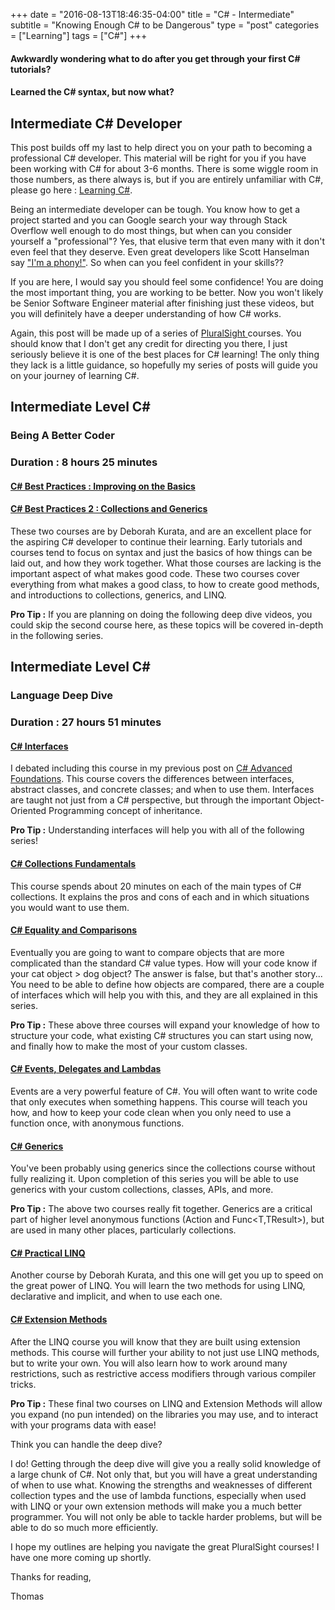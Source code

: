 +++
date = "2016-08-13T18:46:35-04:00"
title = "C# - Intermediate"
subtitle = "Knowing Enough C# to be Dangerous"
type = "post"
categories = ["Learning"]
tags = ["C#"]
+++

#### Awkwardly wondering what to do after you get through your first C# tutorials?
#### Learned the C# syntax, but now what?

<h2> Intermediate C# Developer </h2>

This post builds off my last to help direct you on your path to becoming a professional C# developer. This material will be right for you if you have been working with C# for about 3-6 months. There is some wiggle room in those numbers, as there always is, but if you are entirely unfamiliar with C#, please go here : [Learning C#](http://tiveron.ca/blog/learning-csharp/ "Thomas Tiveron's Learning C#").

Being an intermediate developer can be tough. You know how to get a project started and you can Google search your way through Stack Overflow well enough to do most things, but when can you consider yourself a "professional"? Yes, that elusive term that even many with it don't even feel that they deserve. Even great developers like Scott Hanselman say <a href="http://www.hanselman.com/blog/ImAPhonyAreYou.aspx" target="\_blank"> "I'm a phony!"</a>. So when can you feel confident in your skills??

If you are here, I would say you should feel some confidence! You are doing the most important thing, you are working to be better. Now you won't likely be Senior Software Engineer material after finishing just these videos, but you will definitely have a deeper understanding of how C# works.

Again, this post will be made up of a series of <a href="https://www.pluralsight.com" target="\_blank"> PluralSight </a> courses. You should know that I don't get any credit for directing you there, I just seriously believe it is one of the best places for C# learning! The only thing they lack is a little guidance, so hopefully my series of posts will guide you on your journey of learning C#.


<h2> Intermediate Level C# </h2>
<h3> Being A Better Coder </h3>
<h3> Duration : 8 hours 25 minutes </h3>

#### <a href="https://app.pluralsight.com/library/courses/csharp-best-practices-improving-basics/" target="\_blank" alt="PluralSight C# Best Practices : Improving on the Basics"> C# Best Practices : Improving on the Basics </a>

#### <a href="https://app.pluralsight.com/library/courses/csharp-best-practices-collections-generics/" target="\_blank" alt="PluralSight C# Best Practices 2 : Collections and Generics"> C# Best Practices 2 : Collections and Generics </a>

These two courses are by Deborah Kurata, and are an excellent place for the aspiring C# developer to continue their learning. Early tutorials and courses tend to focus on syntax and just the basics of how things can be laid out, and how they work together. What those courses are lacking is the important aspect of what makes good code. These two courses cover everything from what makes a good class, to how to create good methods, and introductions to collections, generics, and LINQ.

**Pro Tip :** If you are planning on doing the following deep dive videos, you could skip the second course here, as these topics will be covered in-depth in the following series.

<h2> Intermediate Level C# </h2>
<h3> Language Deep Dive </h3>
<h3> Duration : 27 hours 51 minutes </h3>

#### <a href="https://app.pluralsight.com/library/courses/csharp-interfaces/" target="\_blank" alt="PluralSight C# Interfaces"> C# Interfaces </a>

I debated including this course in my previous post on <a href="http://tiveron.ca/blog/csharp-advanced-foundations/" target="\_blank" alt="Tiveron -C#  Advanced Foundations"> C# Advanced Foundations</a>. This course covers the differences between interfaces, abstract classes, and concrete classes; and when to use them. Interfaces are taught not just from a C# perspective, but through the important Object-Oriented Programming concept of inheritance.

**Pro Tip :** Understanding interfaces will help you with all of the following series!

#### <a href="https://app.pluralsight.com/library/courses/csharp-collections/" target="\_blank" alt="PluralSight C# Collections Fundamentals"> C# Collections Fundamentals </a>

This course spends about 20 minutes on each of the main types of C# collections. It explains the pros and cons of each and in which situations you would want to use them.

#### <a href="https://app.pluralsight.com/library/courses/csharp-equality-comparisons/" target="\_blank" alt="PluralSight C# Equality and Comparisons"> C# Equality and Comparisons </a>

Eventually you are going to want to compare objects that are more complicated than the standard C# value types. How will your code know if your cat object > dog object? The answer is false, but that's another story... You need to be able to define how objects are compared, there are a couple of interfaces which will help you with this, and they are all explained in this series.

**Pro Tip :** These above three courses will expand your knowledge of how to structure your code, what existing C# structures you can start using now, and finally how to make the most of your custom classes.

#### <a href="https://app.pluralsight.com/library/courses/csharp-events-delegates/" target="\_blank" alt="PluralSight C# Events, Delegates and Lambdas"> C# Events, Delegates and Lambdas </a>

Events are a very powerful feature of C#. You will often want to write code that only executes when something happens. This course will teach you how, and how to keep your code clean when you only need to use a function once, with anonymous functions.

#### <a href="https://app.pluralsight.com/library/courses/csharp-generics/" target="\_blank" alt="PluralSight C# Generics"> C# Generics </a>

You've been probably using generics since the collections course without fully realizing it. Upon completion of this series you will be able to use generics with your custom collections, classes, APIs, and more.

**Pro Tip :** The above two courses really fit together. Generics are a critical part of higher level anonymous functions (Action<T> and Func<T,TResult>), but are used in many other places, particularly collections.

#### <a href="https://app.pluralsight.com/library/courses/csharp-equality-comparisons/" target="\_blank" alt="PluralSight C# Practical LINQ"> C# Practical LINQ </a>

Another course by Deborah Kurata, and this one will get you up to speed on the great power of LINQ. You will learn the two methods for using LINQ, declarative and implicit, and when to use each one.

#### <a href="https://app.pluralsight.com/library/courses/csharp-extension-methods/" target="\_blank" alt="PluralSight C# Extension Methods"> C# Extension Methods </a>

After the LINQ course you will know that they are built using extension methods. This course will further your ability to not just use LINQ methods, but to write your own. You will also learn how to work around many restrictions, such as restrictive access modifiers through various compiler tricks.

**Pro Tip :** These final two courses on LINQ and Extension Methods will allow you expand (no pun intended) on the libraries you may use, and to interact with your programs data with ease!

Think you can handle the deep dive?

I do! Getting through the deep dive will give you a really solid knowledge of a large chunk of C#. Not only that, but you will have a great understanding of when to use what. Knowing the strengths and weaknesses of different collection types and the use of lambda functions, especially when used with LINQ or your own extension methods will make you a much better programmer. You will not only be able to tackle harder problems, but will be able to do so much more efficiently.

I hope my outlines are helping you navigate the great PluralSight courses! I have one more coming up shortly.

Thanks for reading,

Thomas
